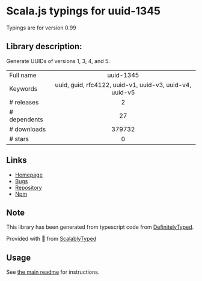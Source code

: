 
# Scala.js typings for uuid-1345

Typings are for version 0.99

## Library description:
Generate UUIDs of versions 1, 3, 4, and 5.

|                    |                 |
| ------------------ | :-------------: |
| Full name          | uuid-1345 |
| Keywords           | uuid, guid, rfc4122, uuid-v1, uuid-v3, uuid-v4, uuid-v5 |
| # releases         | 2 |
| # dependents       | 27 |
| # downloads        | 379732 |
| # stars            | 0 |

## Links
- [Homepage](https://github.com/scravy/uuid-1345)
- [Bugs](https://github.com/scravy/uuid-1345/issues)
- [Repository](https://github.com/scravy/uuid-1345)
- [Npm](https://www.npmjs.com/package/uuid-1345)
    


## Note
This library has been generated from typescript code from [DefinitelyTyped](https://definitelytyped.org).

Provided with :purple_heart: from [ScalablyTyped](https://github.com/oyvindberg/ScalablyTyped)

## Usage
See [the main readme](../../readme.md) for instructions.


